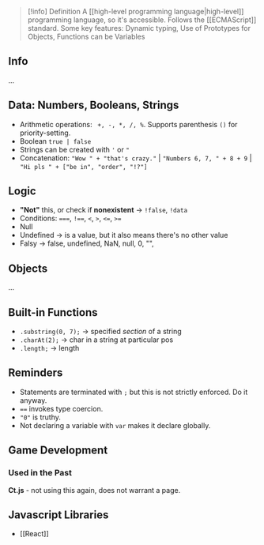 
> [!info] Definition
> A [[high-level programming language|high-level]] programming language, so it's accessible. Follows the [[ECMAScript]] standard. 
> Some key features: 
> Dynamic typing, Use of Prototypes for Objects, Functions can be Variables


## Info 
...

## Data: Numbers, Booleans, Strings

- Arithmetic operations: ` +, -, *, /, %`. Supports parenthesis `()` for priority-setting. 
- Boolean `true | false`
- Strings can be created with `'` or `"`
- Concatenation: `"Wow " + "that's crazy."` | `"Numbers 6, 7, " + 8 + 9` | `"Hi pls " + ["be in", "order", "!?"]`

## Logic 
- **"Not"** this, or check if **nonexistent** → `!false`, `!data` 
- Conditions:  `===`, `!==`, `<`, `>`, `<=`, `>=`
- Null
- Undefined → is a value, but it also means there's no other value
- Falsy → false, undefined, NaN, null, 0, "",  

## Objects
...

## Built-in Functions
- `.substring(0, 7);` → specified *section* of a string
- `.charAt(2);` → char in a string at particular pos
- `.length;` → length 



## Reminders 
- Statements are terminated with `;` but this is not strictly enforced. Do it anyway.
- `==` invokes type coercion.
- `"0"` is truthy.
- Not declaring a variable with `var` makes it declare globally. 

## Game Development

### Used in the Past
**Ct.js** - not using this again, does not warrant a page.


## Javascript Libraries 
- [[React]]
